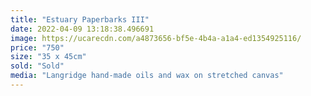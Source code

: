 ```yaml
---
title: "Estuary Paperbarks III"
date: 2022-04-09 13:18:38.496691
image: https://ucarecdn.com/a4873656-bf5e-4b4a-a1a4-ed1354925116/
price: "750"
size: "35 x 45cm"
sold: "Sold"
media: "Langridge hand-made oils and wax on stretched canvas"
---
```



